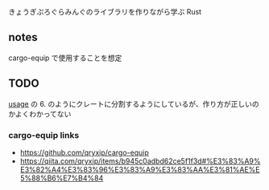 きょうぎぷろぐらみんぐのライブラリを作りながら学ぶ Rust

## notes

cargo-equip で使用することを想定

## TODO
[usage](https://github.com/qryxip/cargo-equip#usage) の 6. のようにクレートに分割するようにしているが、作り方が正しいのかよくわかってない

### cargo-equip links

- https://github.com/qryxip/cargo-equip
- https://qiita.com/qryxip/items/b945c0adbd62ce5f1f3d#%E3%83%A9%E3%82%A4%E3%83%96%E3%83%A9%E3%83%AA%E3%81%AE%E5%88%B6%E7%B4%84
